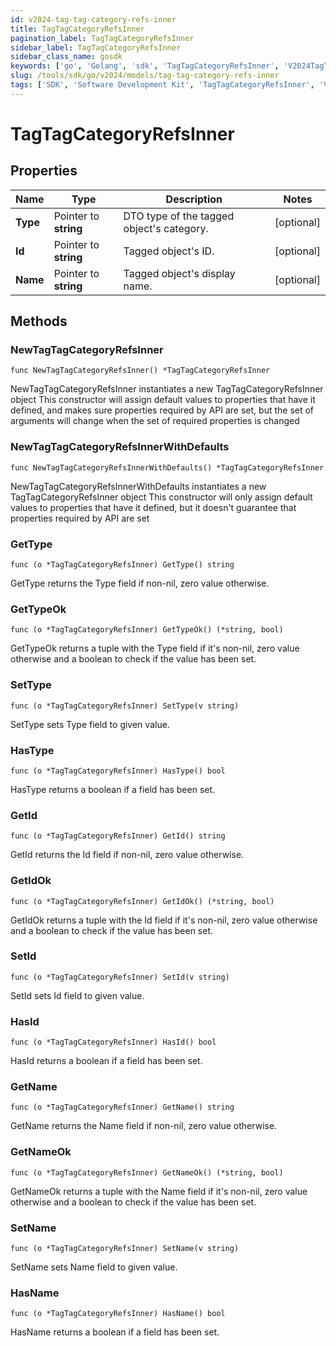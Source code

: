 ```yaml
---
id: v2024-tag-tag-category-refs-inner
title: TagTagCategoryRefsInner
pagination_label: TagTagCategoryRefsInner
sidebar_label: TagTagCategoryRefsInner
sidebar_class_name: gosdk
keywords: ['go', 'Golang', 'sdk', 'TagTagCategoryRefsInner', 'V2024TagTagCategoryRefsInner'] 
slug: /tools/sdk/go/v2024/models/tag-tag-category-refs-inner
tags: ['SDK', 'Software Development Kit', 'TagTagCategoryRefsInner', 'V2024TagTagCategoryRefsInner']
---
```


# TagTagCategoryRefsInner

## Properties

Name | Type | Description | Notes
------------ | ------------- | ------------- | -------------
**Type** | Pointer to **string** | DTO type of the tagged object's category. | [optional] 
**Id** | Pointer to **string** | Tagged object's ID. | [optional] 
**Name** | Pointer to **string** | Tagged object's display name. | [optional] 

## Methods

### NewTagTagCategoryRefsInner

`func NewTagTagCategoryRefsInner() *TagTagCategoryRefsInner`

NewTagTagCategoryRefsInner instantiates a new TagTagCategoryRefsInner object
This constructor will assign default values to properties that have it defined,
and makes sure properties required by API are set, but the set of arguments
will change when the set of required properties is changed

### NewTagTagCategoryRefsInnerWithDefaults

`func NewTagTagCategoryRefsInnerWithDefaults() *TagTagCategoryRefsInner`

NewTagTagCategoryRefsInnerWithDefaults instantiates a new TagTagCategoryRefsInner object
This constructor will only assign default values to properties that have it defined,
but it doesn't guarantee that properties required by API are set

### GetType

`func (o *TagTagCategoryRefsInner) GetType() string`

GetType returns the Type field if non-nil, zero value otherwise.

### GetTypeOk

`func (o *TagTagCategoryRefsInner) GetTypeOk() (*string, bool)`

GetTypeOk returns a tuple with the Type field if it's non-nil, zero value otherwise
and a boolean to check if the value has been set.

### SetType

`func (o *TagTagCategoryRefsInner) SetType(v string)`

SetType sets Type field to given value.

### HasType

`func (o *TagTagCategoryRefsInner) HasType() bool`

HasType returns a boolean if a field has been set.

### GetId

`func (o *TagTagCategoryRefsInner) GetId() string`

GetId returns the Id field if non-nil, zero value otherwise.

### GetIdOk

`func (o *TagTagCategoryRefsInner) GetIdOk() (*string, bool)`

GetIdOk returns a tuple with the Id field if it's non-nil, zero value otherwise
and a boolean to check if the value has been set.

### SetId

`func (o *TagTagCategoryRefsInner) SetId(v string)`

SetId sets Id field to given value.

### HasId

`func (o *TagTagCategoryRefsInner) HasId() bool`

HasId returns a boolean if a field has been set.

### GetName

`func (o *TagTagCategoryRefsInner) GetName() string`

GetName returns the Name field if non-nil, zero value otherwise.

### GetNameOk

`func (o *TagTagCategoryRefsInner) GetNameOk() (*string, bool)`

GetNameOk returns a tuple with the Name field if it's non-nil, zero value otherwise
and a boolean to check if the value has been set.

### SetName

`func (o *TagTagCategoryRefsInner) SetName(v string)`

SetName sets Name field to given value.

### HasName

`func (o *TagTagCategoryRefsInner) HasName() bool`

HasName returns a boolean if a field has been set.


